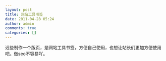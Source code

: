 ```yaml
---
layout: post
title: 网站工具书签
date: 2011-04-28 05:24
author: admin
comments: true
categories: []
---
```

迟些制作一个版页，是网站工具书签，方便自己使用，也想让站长们更加方便使用吧。做seo不容易吖。
